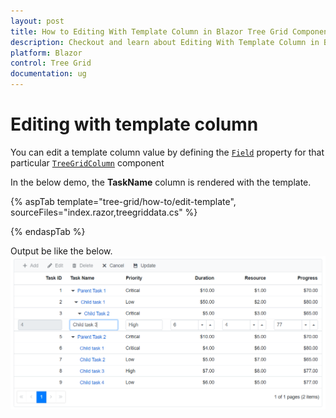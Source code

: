 ```yaml
---
layout: post
title: How to Editing With Template Column in Blazor Tree Grid Component | Syncfusion
description: Checkout and learn about Editing With Template Column in Blazor Tree Grid component of Syncfusion, and more details.
platform: Blazor
control: Tree Grid
documentation: ug
---
```


# Editing with template column

You can edit a template column value by defining the [`Field`](https://help.syncfusion.com/cr/blazor/Syncfusion.Blazor.TreeGrid.TreeGridColumn.html#Syncfusion_Blazor_TreeGrid_TreeGridColumn_Field) property for that particular [`TreeGridColumn`](https://help.syncfusion.com/cr/blazor/Syncfusion.Blazor.TreeGrid.TreeGridColumn.html) component

In the below demo, the **TaskName** column is rendered with the template.

{% aspTab template="tree-grid/how-to/edit-template", sourceFiles="index.razor,treegriddata.cs" %}

{% endaspTab %}

Output be like the below.
![`Final output`](../images/template-edit.PNG)